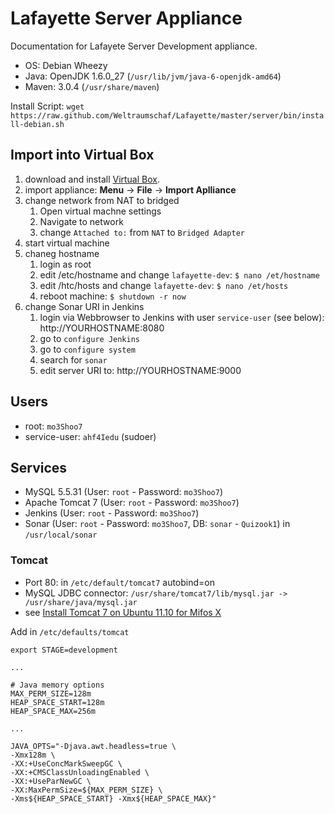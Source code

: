 # Lafayette Server Appliance

Documentation for Lafayete Server Development appliance.

- OS: Debian Wheezy
- Java: OpenJDK 1.6.0_27 (`/usr/lib/jvm/java-6-openjdk-amd64`)
- Maven: 3.0.4 (`/usr/share/maven`)

Install Script: `wget https://raw.github.com/Weltraumschaf/Lafayette/master/server/bin/install-debian.sh`

## Import into Virtual Box

1. download and install [Virtual Box][1]. 
2. import appliance: __Menu__ -> __File__ -> __Import Aplliance__
3. change network from NAT to bridged
    1. Open virtual machne settings
    2. Navigate to network
    3. change `Attached to:` from `NAT` to `Bridged Adapter`
4. start virtual machine
5. chaneg hostname
	1. login as root
	2. edit /etc/hostname and change `lafayette-dev`: `$ nano /et/hostname`
	3. edit /htc/hosts and  change `lafayette-dev`: `$ nano /et/hosts`
	4. reboot machine: `$ shutdown -r now`
6. change Sonar URI in Jenkins
	1. login via Webbrowser to Jenkins with user `service-user` (see below): http://YOURHOSTNAME:8080
	2. go to `configure Jenkins`
	3. go to `configure system`
	4. search for `sonar`
	5. edit server URI to: http://YOURHOSTNAME:9000
	
## Users

- root: `mo3Shoo7`
- service-user: `ahf4Iedu` (sudoer)

## Services

* MySQL 5.5.31 (User: `root` - Password: `mo3Shoo7`)
* Apache Tomcat 7 (User: `root` - Password: `mo3Shoo7`)
* Jenkins (User: `root` - Password: `mo3Shoo7`)
* Sonar (User: `root` - Password: `mo3Shoo7`, DB: `sonar` - `Quizook1`) in `/usr/local/sonar`

### Tomcat

- Port 80: in `/etc/default/tomcat7` autobind=on
- MySQL JDBC connector: `/usr/share/tomcat7/lib/mysql.jar -> /usr/share/java/mysql.jar`
- see [Install Tomcat 7 on Ubuntu 11.10 for Mifos X][2]

Add in `/etc/defaults/tomcat`

    export STAGE=development
    
    ...
	
    # Java memory options
    MAX_PERM_SIZE=128m
    HEAP_SPACE_START=128m
    HEAP_SPACE_MAX=256m
	
    ...
	
    JAVA_OPTS="-Djava.awt.headless=true \
    -Xmx128m \
    -XX:+UseConcMarkSweepGC \
    -XX:+CMSClassUnloadingEnabled \
    -XX:+UseParNewGC \
    -XX:MaxPermSize=${MAX_PERM_SIZE} \
    -Xms${HEAP_SPACE_START} -Xmx${HEAP_SPACE_MAX}"

[1]: https://www.virtualbox.org/wiki/Downloads
[2]: https://mifosforge.jira.com/wiki/display/MIFOSX/Install+Tomcat+7+on+Ubuntu+11.10+for+Mifos+X

